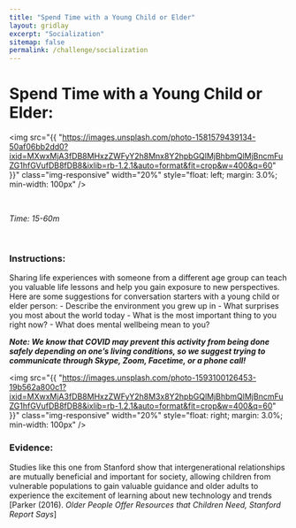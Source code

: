```yaml
---
title: "Spend Time with a Young Child or Elder"
layout: gridlay
excerpt: "Socialization"
sitemap: false
permalink: /challenge/socialization
---
```



# Spend Time with a Young Child or Elder: 

<img src="{{ "https://images.unsplash.com/photo-1581579439134-50af06bb2dd0?ixid=MXwxMjA3fDB8MHxzZWFyY2h8Mnx8Y2hpbGQlMjBhbmQlMjBncmFuZG1hfGVufDB8fDB8&ixlib=rb-1.2.1&auto=format&fit=crop&w=400&q=60" }}" class="img-responsive" width="20%" style="float: left; margin: 3.0%; min-width: 100px" />

&nbsp;


*Time: 15-60m*

&nbsp;
&nbsp;
&nbsp;


### Instructions:
Sharing life experiences with someone from a different age group can teach you valuable life lessons and help you gain exposure to new perspectives. Here are some suggestions for conversation starters with a young child or elder person:
    - Describe the environment you grew up in
    - What surprises you most about the world today
    - What is the most important thing to you right now?
    - What does mental wellbeing mean to you?



***Note:
We know that COVID may prevent this activity from being done safely depending on one’s living conditions, so we suggest trying to communicate through Skype, Zoom, Facetime, or a phone call!***

<img src="{{ "https://images.unsplash.com/photo-1593100126453-19b562a800c1?ixid=MXwxMjA3fDB8MHxzZWFyY2h8M3x8Y2hpbGQlMjBhbmQlMjBncmFuZG1hfGVufDB8fDB8&ixlib=rb-1.2.1&auto=format&fit=crop&w=400&q=60" }}" class="img-responsive" width="20%" style="float: right; margin: 3.0%; min-width: 100px" />

### Evidence:
Studies like this one from Stanford show that intergenerational relationships are mutually beneficial and important for society, allowing children from vulnerable populations to gain valuable guidance and older adults to experience the excitement of learning about new technology and trends [Parker (2016). *Older People Offer Resources that Children Need, Stanford Report Says*] 

&nbsp;
&nbsp;
